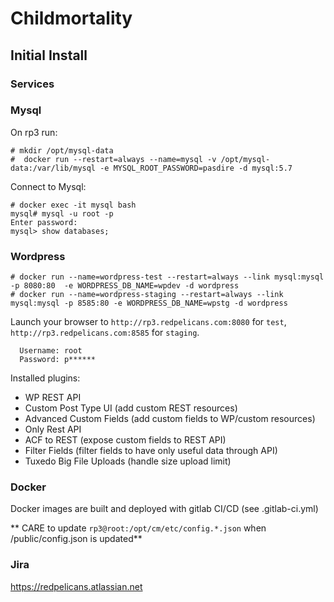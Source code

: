 # Childmortality

## Initial Install

### Services

### Mysql

On rp3 run:
```
# mkdir /opt/mysql-data
#  docker run --restart=always --name=mysql -v /opt/mysql-data:/var/lib/mysql -e MYSQL_ROOT_PASSWORD=pasdire -d mysql:5.7
```

Connect to Mysql:
```
# docker exec -it mysql bash
mysql# mysql -u root -p
Enter password:
mysql> show databases;
```

### Wordpress

```
# docker run --name=wordpress-test --restart=always --link mysql:mysql -p 8080:80  -e WORDPRESS_DB_NAME=wpdev -d wordpress
# docker run --name=wordpress-staging --restart=always --link mysql:mysql -p 8585:80 -e WORDPRESS_DB_NAME=wpstg -d wordpress
```

Launch your browser to `http://rp3.redpelicans.com:8080` for `test`, `http://rp3.redpelicans.com:8585` for `staging`.
```
  Username: root
  Password: p******
```

Installed plugins:

* WP REST API
* Custom Post Type UI (add custom REST resources)
* Advanced Custom Fields (add custom fields to WP/custom resources)
* Only Rest API
* ACF to REST (expose custom fields to REST API)
* Filter Fields (filter fields to have only useful data through API)
* Tuxedo Big File Uploads (handle size upload limit)

### Docker

Docker images are built and deployed with gitlab CI/CD (see .gitlab-ci.yml)

** CARE to update `rp3@root:/opt/cm/etc/config.*.json` when /public/config.json is updated**

### Jira

https://redpelicans.atlassian.net
